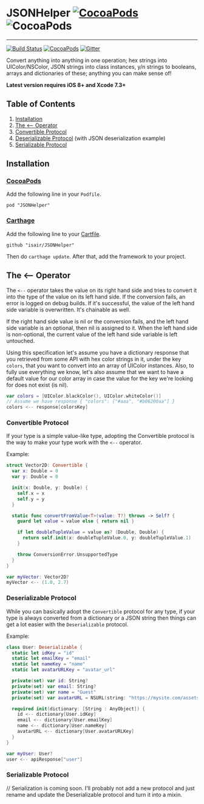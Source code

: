 # JSONHelper [![CocoaPods](https://img.shields.io/cocoapods/l/JSONHelper.svg)](https://github.com/isair/JSONHelper/blob/master/LICENSE) ![CocoaPods](https://img.shields.io/cocoapods/p/JSONHelper.svg)
-----

[![Build Status](https://travis-ci.org/isair/JSONHelper.svg?branch=master)](https://travis-ci.org/isair/JSONHelper)
[![CocoaPods](https://img.shields.io/cocoapods/v/JSONHelper.svg)](https://cocoapods.org/pods/JSONHelper)
[![Gitter](https://badges.gitter.im/JOINCHAT.svg)](https://gitter.im/isair/JSONHelper?utm_source=badge&utm_medium=badge&utm_campaign=pr-badge&utm_content=badge)

Convert anything into anything in one operation; hex strings into UIColor/NSColor, JSON strings into class instances, y/n strings to booleans, arrays and dictionaries of these; anything you can make sense of!

__Latest version requires iOS 8+ and Xcode 7.3+__

## Table of Contents

1. [Installation](#installation)
2. [The <-- Operator](#the----operator)
3. [Convertible Protocol](#convertible-protocol)
4. [Deserializable Protocol](#deserializable-protocol) (with JSON deserialization example)
5. [Serializable Protocol](#serializable-protocol)

## Installation

### [CocoaPods](https://github.com/CocoaPods/CocoaPods)

Add the following line in your `Podfile`.

```
pod "JSONHelper"
```

### [Carthage](https://github.com/Carthage/Carthage#installing-carthage)

Add the following line to your [Cartfile](https://github.com/Carthage/Carthage/blob/master/Documentation/Artifacts.md#cartfile).

```
github "isair/JSONHelper"
```

Then do `carthage update`. After that, add the framework to your project.

## The <-- Operator

The `<--` operator takes the value on its right hand side and tries to convert it into the type of the value on its left hand side. If the conversion fails, an error is logged on debug builds. If it's successful, the value of the left hand side variable is overwritten. It's chainable as well.

If the right hand side value is nil or the conversion fails, and the left hand side variable is an optional, then nil is assigned to it. When the left hand side is non-optional, the current value of the left hand side variable is left untouched.

Using this specification let's assume you have a dictionary response that you retrieved from some API with hex color strings in it, under the key `colors`, that you want to convert into an array of UIColor instances. Also, to fully use everything we know, let's also assume that we want to have a default value for our color array in case the value for the key we're looking for does not exist (is nil).

```swift
var colors = [UIColor.blackColor(), UIColor.whiteColor()]
// Assume we have response { "colors": ["#aaa", "#b06200aa"] }
colors <-- response[colorsKey]
```

### Convertible Protocol

If your type is a simple value-like type, adopting the Convertible protocol is the way to make your type work with the `<--` operator.

Example:
```swift
struct Vector2D: Convertible {
  var x: Double = 0
  var y: Double = 0

  init(x: Double, y: Double) {
    self.x = x
    self.y = y
  }

  static func convertFromValue<T>(value: T?) throws -> Self? {
    guard let value = value else { return nil }

    if let doubleTupleValue = value as? (Double, Double) {
      return self.init(x: doubleTupleValue.0, y: doubleTupleValue.1)
    }

    throw ConversionError.UnsupportedType
  }
}
```

```swift
var myVector: Vector2D?
myVector <-- (1.0, 2.7)
```

### Deserializable Protocol

While you can basically adopt the `Convertible` protocol for any type, if your type is always converted from a dictionary or a JSON string then things can get a lot easier with the `Deserializable` protocol.

Example:
```swift
class User: Deserializable {
  static let idKey = "id"
  static let emailKey = "email"
  static let nameKey = "name"
  static let avatarURLKey = "avatar_url"

  private(set) var id: String?
  private(set) var email: String?
  private(set) var name = "Guest"
  private(set) var avatarURL = NSURL(string: "https://mysite.com/assets/default-avatar.png")

  required init(dictionary: [String : AnyObject]) {
    id <-- dictionary[User.idKey]
    email <-- dictionary[User.emailKey]
    name <-- dictionary[User.nameKey]
    avatarURL <-- dictionary[User.avatarURLKey]
  }
}
```

```swift
var myUser: User?
user <-- apiResponse["user"]
```

### Serializable Protocol

// Serialization is coming soon. I'll probably not add a new protocol and just rename and update the Deserializable protocol and turn it into a mixin.
